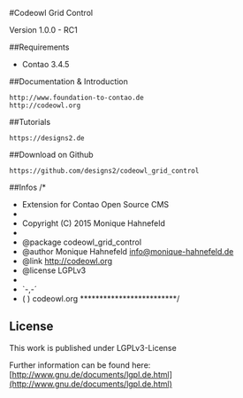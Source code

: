 #Codeowl Grid Control

Version 1.0.0 - RC1

##Requirements

- Contao 3.4.5

##Documentation & Introduction

	http://www.foundation-to-contao.de
	http://codeowl.org
	
##Tutorials	

	https://designs2.de
	
##Download on Github

	https://github.com/designs2/codeowl_grid_control

	
##Infos
/* 
 * Extension for Contao Open Source CMS
 *
 * Copyright (C) 2015 Monique Hahnefeld
 *
 * @package codeowl_grid_control
 * @author  Monique Hahnefeld <info@monique-hahnefeld.de>
 * @link    http://codeowl.org
 * @license LGPLv3
 *
 * `-,-´
 *	( )  codeowl.org
 *************************/

## License

This work is published under LGPLv3-License

Further information can be found here: 
[http://www.gnu.de/documents/lgpl.de.html](http://www.gnu.de/documents/lgpl.de.html)